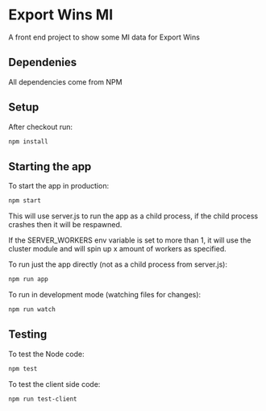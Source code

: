 Export Wins MI
==============

A front end project to show some MI data for Export Wins

## Dependenies

All dependencies come from NPM

## Setup

After checkout run:

```bash
npm install
```

## Starting the app

To start the app in production:

```bash
npm start
```

This will use server.js to run the app as a child process, if the child process crashes then it will be respawned.

If the SERVER_WORKERS env variable is set to more than 1, it will use the cluster module and will spin up x amount of workers as specified.


To run just the app directly (not as a child process from server.js):

```bash
npm run app
```

To run in development mode (watching files for changes):

```bash
npm run watch
```

## Testing

To test the Node code:

```bash
npm test
```

To test the client side code:

```bash
npm run test-client
```
